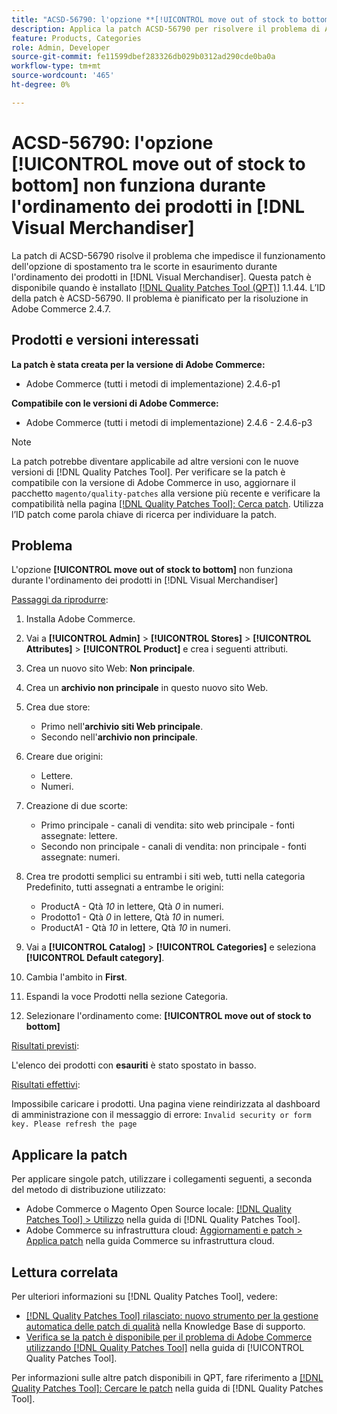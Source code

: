 ```yaml
---
title: "ACSD-56790: l'opzione **[!UICONTROL move out of stock to bottom]** non funziona durante l'ordinamento dei prodotti in  [!DNL Visual Merchandiser]"
description: Applica la patch ACSD-56790 per risolvere il problema di Adobe Commerce, in cui l’opzione ESAURIMENTO SCORTE non funziona durante l’ordinamento dei prodotti in Visual Merchandiser.
feature: Products, Categories
role: Admin, Developer
source-git-commit: fe11599dbef283326db029b0312ad290cde0ba0a
workflow-type: tm+mt
source-wordcount: '465'
ht-degree: 0%

---
```


# ACSD-56790: l&#39;opzione **[!UICONTROL move out of stock to bottom]** non funziona durante l&#39;ordinamento dei prodotti in [!DNL Visual Merchandiser]

La patch di ACSD-56790 risolve il problema che impedisce il funzionamento dell&#39;opzione di spostamento tra le scorte in esaurimento durante l&#39;ordinamento dei prodotti in [!DNL Visual Merchandiser]. Questa patch è disponibile quando è installato [[!DNL Quality Patches Tool (QPT)]](https://experienceleague.adobe.com/en/docs/commerce-knowledge-base/kb/announcements/commerce-announcements/magento-quality-patches-released-new-tool-to-self-serve-quality-patches) 1.1.44. L’ID della patch è ACSD-56790. Il problema è pianificato per la risoluzione in Adobe Commerce 2.4.7.

## Prodotti e versioni interessati

**La patch è stata creata per la versione di Adobe Commerce:**

* Adobe Commerce (tutti i metodi di implementazione) 2.4.6-p1

**Compatibile con le versioni di Adobe Commerce:**

* Adobe Commerce (tutti i metodi di implementazione) 2.4.6 - 2.4.6-p3

>[!NOTE]
>
>La patch potrebbe diventare applicabile ad altre versioni con le nuove versioni di [!DNL Quality Patches Tool]. Per verificare se la patch è compatibile con la versione di Adobe Commerce in uso, aggiornare il pacchetto `magento/quality-patches` alla versione più recente e verificare la compatibilità nella pagina [[!DNL Quality Patches Tool]: Cerca patch](https://experienceleague.adobe.com/tools/commerce-quality-patches/index.html). Utilizza l’ID patch come parola chiave di ricerca per individuare la patch.

## Problema

L&#39;opzione **[!UICONTROL move out of stock to bottom]** non funziona durante l&#39;ordinamento dei prodotti in [!DNL Visual Merchandiser]

<u>Passaggi da riprodurre</u>:

1. Installa Adobe Commerce.
1. Vai a **[!UICONTROL Admin]** > **[!UICONTROL Stores]** > **[!UICONTROL Attributes]** > **[!UICONTROL Product]** e crea i seguenti attributi.
1. Crea un nuovo sito Web: **Non principale**.
1. Crea un **archivio non principale** in questo nuovo sito Web.
1. Crea due store:

   * Primo nell&#39;**archivio siti Web principale**.
   * Secondo nell&#39;**archivio non principale**.

1. Creare due origini:
   * Lettere.
   * Numeri.

1. Creazione di due scorte:
   * Primo principale - canali di vendita: sito web principale - fonti assegnate: lettere.
   * Secondo non principale - canali di vendita: non principale - fonti assegnate: numeri.

1. Crea tre prodotti semplici su entrambi i siti web, tutti nella categoria Predefinito, tutti assegnati a entrambe le origini:

   * ProductA - Qtà *10* in lettere, Qtà *0* in numeri.
   * Prodotto1 - Qtà *0* in lettere, Qtà *10* in numeri.
   * ProductA1 - Qtà *10* in lettere, Qtà *10* in numeri.

1. Vai a **[!UICONTROL Catalog]** > **[!UICONTROL Categories]** e seleziona **[!UICONTROL Default category]**.
1. Cambia l&#39;ambito in **First**.
1. Espandi la voce Prodotti nella sezione Categoria.
1. Selezionare l&#39;ordinamento come: **[!UICONTROL move out of stock to bottom]**

<u>Risultati previsti</u>:

L&#39;elenco dei prodotti con **esauriti** è stato spostato in basso.

<u>Risultati effettivi</u>:

Impossibile caricare i prodotti. Una pagina viene reindirizzata al dashboard di amministrazione con il messaggio di errore: `Invalid security or form key. Please refresh the page`

## Applicare la patch

Per applicare singole patch, utilizzare i collegamenti seguenti, a seconda del metodo di distribuzione utilizzato:

* Adobe Commerce o Magento Open Source locale: [[!DNL Quality Patches Tool] > Utilizzo](/help/tools/quality-patches-tool/usage.md) nella guida di [!DNL Quality Patches Tool].
* Adobe Commerce su infrastruttura cloud: [Aggiornamenti e patch > Applica patch](https://experienceleague.adobe.com/docs/commerce-cloud-service/user-guide/develop/upgrade/apply-patches.html) nella guida Commerce su infrastruttura cloud.

## Lettura correlata

Per ulteriori informazioni su [!DNL Quality Patches Tool], vedere:

* [[!DNL Quality Patches Tool] rilasciato: nuovo strumento per la gestione automatica delle patch di qualità](https://experienceleague.adobe.com/en/docs/commerce-knowledge-base/kb/announcements/commerce-announcements/magento-quality-patches-released-new-tool-to-self-serve-quality-patches) nella Knowledge Base di supporto.
* [Verifica se la patch è disponibile per il problema di Adobe Commerce utilizzando  [!DNL Quality Patches Tool]](/help/tools/quality-patches-tool/patches-available-in-qpt/check-patch-for-magento-issue-with-magento-quality-patches.md) nella guida di [!UICONTROL Quality Patches Tool].


Per informazioni sulle altre patch disponibili in QPT, fare riferimento a [[!DNL Quality Patches Tool]: Cercare le patch](https://experienceleague.adobe.com/tools/commerce-quality-patches/index.html) nella guida di [!DNL Quality Patches Tool].
